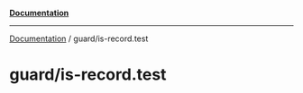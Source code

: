 [**Documentation**](../README.md)

---

[Documentation](../README.md) / guard/is-record.test

# guard/is-record.test
